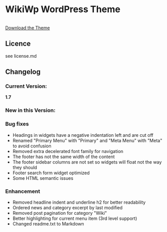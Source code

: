 # WikiWp WordPress Theme

<img src="https://github.com/FlorianSteller/wikiwp/blob/master/images/wikiwp-brand-logo.png" alt=""/>

[Download the Theme](https://wordpress.org/themes/wikiwp/)

## Licence

see license.md

## Changelog

### Current Version:
**1.7**

### New in this Version:

### Bug fixes

+ Headings in widgets have a negative indentation left and are cut off
+ Renamed "Primary Menu" with "Primary" and "Meta Menu" with "Meta" to avoid confusion
+ Removed extra decelerated font family for navigation
+ The footer has not the same width of the content
+ The footer sidebar columns are not set so widgets will float not the way they should
+ Footer search form widget optimized
+ Some HTML semantic issues

### Enhancement

+ Removed headline indent and underline h2 for better readability
+ Ordered news and category excerpt by last modified
+ Removed post pagination for category "Wiki"
+ Better highlighting for current menu item (3rd level support)
+ Changed readme.txt to Markdown

